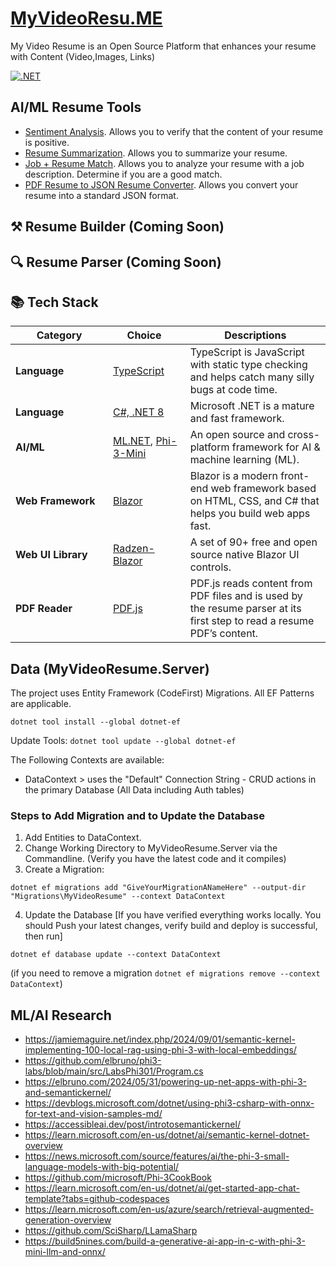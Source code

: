 ﻿# [MyVideoResu.ME](https://myvideoresu.me)
My Video Resume is an Open Source Platform that enhances your resume with Content (Video,Images, Links)

[![.NET](https://github.com/SeanHogg/myvideoresume/actions/workflows/dotnet.yml/badge.svg)](https://github.com/SeanHogg/myvideoresume/actions/workflows/dotnet.yml)

## AI/ML Resume Tools
- [Sentiment Analysis](https://myvideoresu.me/Tools/SentimentAnalysis). Allows you to verify that the content of your resume is positive.
- [Resume Summarization](https://myvideoresu.me/Tools/SummarizeResume). Allows you to summarize your resume.
- [Job + Resume Match](https://myvideoresu.me/Tools/JobResumeMatch). Allows you to analyze your resume with a job description. Determine if you are a good match. 
- [PDF Resume to JSON Resume Converter](https://myvideoresu.me/Tools/pdftojson). Allows you convert your resume into a standard JSON format.

## ⚒️ Resume Builder (Coming Soon)
## 🔍 Resume Parser (Coming Soon)

## 📚 Tech Stack

| <div style="width:140px">**Category**</div> | <div style="width:100px">**Choice**</div> | **Descriptions** |
|---|---|---|
| **Language** | [TypeScript](https://github.com/microsoft/TypeScript) | TypeScript is JavaScript with static type checking and helps catch many silly bugs at code time. |
| **Language** | [C#, .NET 8](https://github.com/microsoft/dotnet) | Microsoft .NET is a mature and fast framework. |
| **AI/ML** | [ML.NET](https://dotnet.microsoft.com/en-us/apps/machinelearning-ai/ml-dotnet), [Phi-3-Mini](https://huggingface.co/microsoft/Phi-3-mini-4k-instruct-onnx/tree/main/cpu_and_mobile/cpu-int4-rtn-block-32) | An open source and cross-platform framework for AI & machine learning (ML). |
| **Web Framework** | [Blazor](https://dotnet.microsoft.com/en-us/apps/aspnet/web-apps/blazor) | Blazor is a modern front-end web framework based on HTML, CSS, and C# that helps you build web apps fast. |
| **Web UI Library** | [Radzen-Blazor](https://github.com/radzenhq/radzen-blazor) | A set of 90+ free and open source native Blazor UI controls. |
| **PDF Reader** | [PDF.js](https://github.com/mozilla/pdf.js) | PDF.js reads content from PDF files and is used by the resume parser at its first step to read a resume PDF’s content. |


## Data (MyVideoResume.Server)
The project uses Entity Framework (CodeFirst) Migrations. All EF Patterns are applicable. 

`dotnet tool install --global dotnet-ef`

Update Tools:
`dotnet tool update --global dotnet-ef`

The Following Contexts are available:

* DataContext > uses the "Default" Connection String - CRUD actions in the primary Database (All Data including Auth tables)


### Steps to Add Migration and to Update the Database
1. Add Entities to DataContext.
1. Change Working Directory to MyVideoResume.Server via the Commandline. (Verify you have the latest code and it compiles)
1. Create a Migration:

`dotnet ef migrations add "GiveYourMigrationANameHere" --output-dir "Migrations\MyVideoResume" --context DataContext`

4. Update the Database 
[If you have verified everything works locally. You should Push your latest changes, verify build and deploy is successful, then run]

`dotnet ef database update --context DataContext`

(if you need to remove a migration `dotnet ef migrations remove --context DataContext`) 


## ML/AI Research
- https://jamiemaguire.net/index.php/2024/09/01/semantic-kernel-implementing-100-local-rag-using-phi-3-with-local-embeddings/
- https://github.com/elbruno/phi3-labs/blob/main/src/LabsPhi301/Program.cs
- https://elbruno.com/2024/05/31/powering-up-net-apps-with-phi-3-and-semantickernel/
- https://devblogs.microsoft.com/dotnet/using-phi3-csharp-with-onnx-for-text-and-vision-samples-md/
- https://accessibleai.dev/post/introtosemantickernel/
- https://learn.microsoft.com/en-us/dotnet/ai/semantic-kernel-dotnet-overview
- https://news.microsoft.com/source/features/ai/the-phi-3-small-language-models-with-big-potential/
- https://github.com/microsoft/Phi-3CookBook
- https://learn.microsoft.com/en-us/dotnet/ai/get-started-app-chat-template?tabs=github-codespaces
- https://learn.microsoft.com/en-us/azure/search/retrieval-augmented-generation-overview
- https://github.com/SciSharp/LLamaSharp
- https://build5nines.com/build-a-generative-ai-app-in-c-with-phi-3-mini-llm-and-onnx/